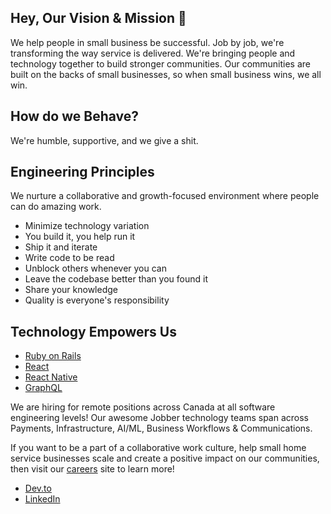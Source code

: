 ## Hey, Our Vision & Mission 👋

We help people in small business be successful. Job by job, we're transforming the way service is delivered. We're bringing people and technology together to build stronger communities. Our communities are built on the backs of small businesses, so when small business wins, we all win.

## How do we Behave?

We're humble, supportive, and we give a shit.

## Engineering Principles

We nurture a collaborative and growth-focused environment where people can do amazing work.

* Minimize technology variation
* You build it, you help run it
* Ship it and iterate
* Write code to be read
* Unblock others whenever you can
* Leave the codebase better than you found it
* Share your knowledge
* Quality is everyone's responsibility

## Technology Empowers Us

* [Ruby on Rails](https://rubyonrails.org/)
* [React](https://reactjs.org/)
* [React Native](https://reactnative.dev/)
* [GraphQL](https://graphql.org/)

We are hiring for remote positions across Canada at all software engineering levels!
Our awesome Jobber technology teams span across Payments, Infrastructure, AI/ML, Business Workflows & Communications.

If you want to be a part of a collaborative work culture, help small home service businesses scale and create a positive impact on our communities, then visit our [careers](https://getjobber.com/about/careers/?utm_source=github&utm_medium=social&utm_campaign=eng_blog) site to learn more!


- [Dev.to](https://dev.to/jobber/)
- [LinkedIn](https://www.linkedin.com/company/jobber-software/jobs/)
